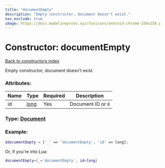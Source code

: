 ```yaml
---
title: "documentEmpty"
description: "Empty constructor, document doesn't exist."
nav_exclude: true
image: https://docs.madelineproto.xyz/favicons/android-chrome-256x256.png
---
```

# Constructor: documentEmpty  
[Back to constructors index](index.md)



Empty constructor, document doesn't exist.

### Attributes:

| Name     |    Type       | Required | Description |
|----------|---------------|----------|-------------|
|id|[long](../types/long.md) | Yes|Document ID or `0`|



### Type: [Document](../types/Document.md)


### Example:

```php
$documentEmpty = ['_' => 'documentEmpty', 'id' => long];
```  


Or, if you're into Lua:

```lua
documentEmpty={_='documentEmpty', id=long}

```


